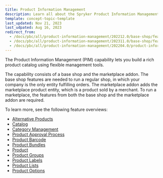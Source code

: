 ```yaml
---
title: Product Information Management
description: Learn all about the Spryker Product Information Management (PIM) feature and managing your prodcuts in your Spryker based store.
template: concept-topic-template
last_updated: Nov 21, 2023
last_udpated: Aug 16, 2023
redirect_from:
  - /docs/pbc/all/product-information-management/202212.0/base-shop/feature-overviews/pim-feature-overviews.html
  - /docs/pbc/all/product-information-management/202311.0/base-shop/feature-overviews/pim-feature-overviews.html
  - /docs/pbc/all/product-information-management/202204.0/product-information-management.html
---
```


The Product Information Management (PIM) capability lets you build a rich product catalog using flexible management tools.

The capability consists of a base shop and the marketplace addon. The base shop features are needed to run a regular shop, in which your company is the only entity fulfilling orders. The marketplace addon adds the marketplace product entity, which is a product sold by a merchant. To run a marketplace, the features from both the base shop and the marketplace addon are required.

To learn more, see the following feature overviews:

* [Alternative Products](/docs/pbc/all/product-information-management/{{page.version}}/base-shop/feature-overviews/alternative-products-feature-overview.html)
* [Catalog](/docs/pbc/all/product-information-management/{{page.version}}/base-shop/feature-overviews/catalog-feature-overview.html)
* [Category Management](/docs/pbc/all/product-information-management/{{page.version}}/base-shop/feature-overviews/category-management-feature-overview.html)
* [Product Approval Process](/docs/pbc/all/product-information-management/{{page.version}}/base-shop/feature-overviews/product-approval-process-feature-overview.html)
* [Product Barcode](/docs/pbc/all/product-information-management/{{page.version}}/base-shop/feature-overviews/product-barcode-feature-overview.html)
* [Product Bundles](/docs/pbc/all/product-information-management/{{page.version}}/base-shop/feature-overviews/product-bundles-feature-overview.html)
* [Product](/docs/pbc/all/product-information-management/{{page.version}}/base-shop/feature-overviews/product-feature-overview/product-feature-overview.html)
* [Product Groups](/docs/pbc/all/product-information-management/{{page.version}}/base-shop/feature-overviews/product-groups-feature-overview.html)
* [Product Labels](/docs/pbc/all/product-information-management/{{page.version}}/base-shop/feature-overviews/product-labels-feature-overview.html)
* [Product Lists](/docs/pbc/all/product-information-management/{{page.version}}/base-shop/feature-overviews/product-lists-feature-overview.html)
* [Product Options](/docs/pbc/all/product-information-management/{{page.version}}/base-shop/feature-overviews/product-options-feature-overview.html)